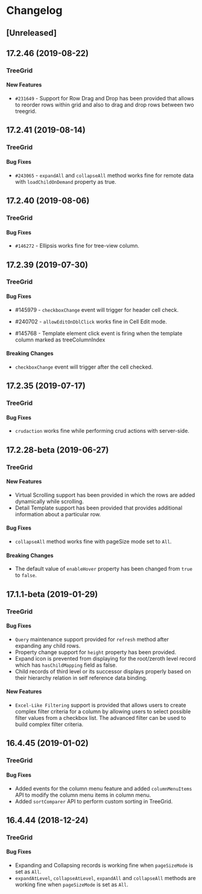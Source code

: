 # Changelog

## [Unreleased]

## 17.2.46 (2019-08-22)

### TreeGrid

#### New Features

- `#231649` - Support for Row Drag and Drop has been provided that allows to reorder rows within grid and also to drag and drop rows between two treegrid.

## 17.2.41 (2019-08-14)

### TreeGrid

#### Bug Fixes

- `#243065` - `expandAll` and `collapseAll` method works fine for remote data with `loadChildOnDemand` property as true.

## 17.2.40 (2019-08-06)

### TreeGrid

#### Bug Fixes

- `#146272` - Ellipsis works fine for tree-view column.

## 17.2.39 (2019-07-30)

### TreeGrid

#### Bug Fixes

- #145979 - `checkboxChange` event will trigger for header cell check.
- #240702 - `allowEditOnDblClick` works fine in Cell Edit mode.

- #145768 - Template element click event is firing when the template column marked as treeColumnIndex


#### Breaking Changes

- `checkboxChange` event will trigger after the cell checked.

## 17.2.35 (2019-07-17)

### TreeGrid

#### Bug Fixes

- `crudaction` works fine while performing crud actions with server-side.

## 17.2.28-beta (2019-06-27)

### TreeGrid

#### New Features

- Virtual Scrolling support has been provided in which the rows are added dynamically while scrolling.
- Detail Template support has been provided that provides additional information about a particular row.

#### Bug Fixes

- `collapseAll` method works fine with pageSize mode set to `All`.

#### Breaking Changes

- The default value of `enableHover` property has been changed from `true` to `false`.

## 17.1.1-beta (2019-01-29)

### TreeGrid

#### Bug Fixes

- `Query` maintenance support provided for `refresh` method after expanding any child rows.
- Property change support for `height` property has been provided.
- Expand icon is prevented from displaying for the root/zeroth level record which has `hasChildMapping` field as false.
- Child records of third level or its successor displays properly based on their hierarchy relation in self reference data binding.

#### New Features

- `Excel-Like Filtering` support is provided that allows users to create complex filter criteria for a column by allowing users to select possible filter values from a checkbox list. The advanced filter can be used to build complex filter criteria.

## 16.4.45 (2019-01-02)

### TreeGrid

#### Bug Fixes

- Added events for the column menu feature and added `columnMenuItems` API to modify the column menu items in column menu.
- Added `sortComparer` API to perform custom sorting in TreeGrid.

## 16.4.44 (2018-12-24)

### TreeGrid

#### Bug Fixes

- Expanding and Collapsing records is working fine when `pageSizeMode` is set as `All`.
- `expandAtLevel`, `collapseAtLevel`, `expandAll` and `collapseAll` methods are working fine when `pageSizeMode` is set as `All`.


